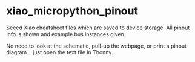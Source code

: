 # xiao_micropython_pinout
Seeed Xiao cheatsheet files which are saved to device storage. All pinout info is shown and example bus instances given.

No need to look at the schematic, pull-up the webpage, or print a pinout diagram... just open the text file in Thonny.
